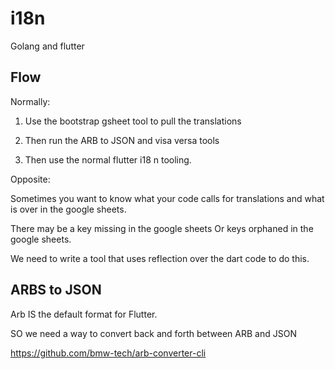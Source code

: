 # i18n

Golang and flutter

## Flow

Normally:

1. Use the bootstrap gsheet tool to pull the translations

2. Then run the ARB to JSON and visa versa tools

3. Then use the normal flutter i18 n tooling.

Opposite:

Sometimes you want to know what your code calls for translations and what is over in the google sheets.

There may be a key missing in the google sheets Or keys orphaned in the google sheets.

We need to write a tool that uses reflection over the dart code to do this.


## ARBS to JSON

Arb IS the default format for Flutter.

SO we need a way to convert back and forth between ARB and JSON

https://github.com/bmw-tech/arb-converter-cli



